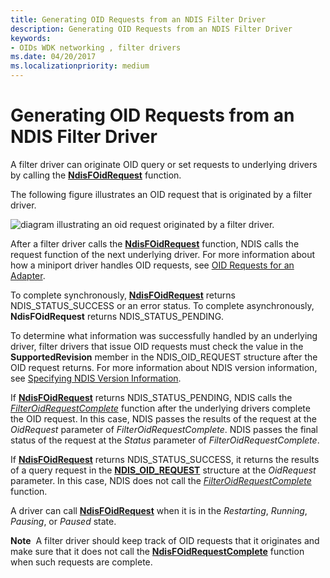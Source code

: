 ```yaml
---
title: Generating OID Requests from an NDIS Filter Driver
description: Generating OID Requests from an NDIS Filter Driver
keywords:
- OIDs WDK networking , filter drivers
ms.date: 04/20/2017
ms.localizationpriority: medium
---
```


# Generating OID Requests from an NDIS Filter Driver





A filter driver can originate OID query or set requests to underlying drivers by calling the [**NdisFOidRequest**](/windows-hardware/drivers/ddi/ndis/nf-ndis-ndisfoidrequest) function.

The following figure illustrates an OID request that is originated by a filter driver.

![diagram illustrating an oid request originated by a filter driver.](images/filterrequest.png)

After a filter driver calls the [**NdisFOidRequest**](/windows-hardware/drivers/ddi/ndis/nf-ndis-ndisfoidrequest) function, NDIS calls the request function of the next underlying driver. For more information about how a miniport driver handles OID requests, see [OID Requests for an Adapter](miniport-adapter-oid-requests.md).

To complete synchronously, [**NdisFOidRequest**](/windows-hardware/drivers/ddi/ndis/nf-ndis-ndisfoidrequest) returns NDIS\_STATUS\_SUCCESS or an error status. To complete asynchronously, **NdisFOidRequest** returns NDIS\_STATUS\_PENDING.

To determine what information was successfully handled by an underlying driver, filter drivers that issue OID requests must check the value in the **SupportedRevision** member in the NDIS\_OID\_REQUEST structure after the OID request returns. For more information about NDIS version information, see [Specifying NDIS Version Information](specifying-ndis-version-information.md).

If [**NdisFOidRequest**](/windows-hardware/drivers/ddi/ndis/nf-ndis-ndisfoidrequest) returns NDIS\_STATUS\_PENDING, NDIS calls the [*FilterOidRequestComplete*](/windows-hardware/drivers/ddi/ndis/nc-ndis-filter_oid_request_complete) function after the underlying drivers complete the OID request. In this case, NDIS passes the results of the request at the *OidRequest* parameter of *FilterOidRequestComplete*. NDIS passes the final status of the request at the *Status* parameter of *FilterOidRequestComplete*.

If [**NdisFOidRequest**](/windows-hardware/drivers/ddi/ndis/nf-ndis-ndisfoidrequest) returns NDIS\_STATUS\_SUCCESS, it returns the results of a query request in the [**NDIS\_OID\_REQUEST**](/windows-hardware/drivers/ddi/oidrequest/ns-oidrequest-ndis_oid_request) structure at the *OidRequest* parameter. In this case, NDIS does not call the [*FilterOidRequestComplete*](/windows-hardware/drivers/ddi/ndis/nc-ndis-filter_oid_request_complete) function.

A driver can call [**NdisFOidRequest**](/windows-hardware/drivers/ddi/ndis/nf-ndis-ndisfoidrequest) when it is in the *Restarting*, *Running*, *Pausing*, or *Paused* state.

**Note**  A filter driver should keep track of OID requests that it originates and make sure that it does not call the [**NdisFOidRequestComplete**](/windows-hardware/drivers/ddi/ndis/nf-ndis-ndisfoidrequestcomplete) function when such requests are complete.

 

 

